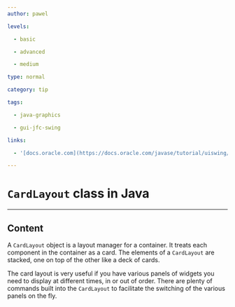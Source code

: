 ```yaml
---
author: pawel

levels:

  - basic

  - advanced

  - medium

type: normal

category: tip

tags:

  - java-graphics

  - gui-jfc-swing

links:

  - '[docs.oracle.com](https://docs.oracle.com/javase/tutorial/uiswing/layout/card.html)'

---
```


# `CardLayout` class in Java

---
## Content

A `CardLayout` object is a layout manager for a container. It treats each component in the container as a card. The elements of a `CardLayout` are stacked, one on top of the other like a deck of cards.

The card layout is very useful if you have various panels of widgets you need to display at different times, in or out of order. There are plenty of commands built into the `CardLayout` to facilitate the switching of the various panels on the fly.

